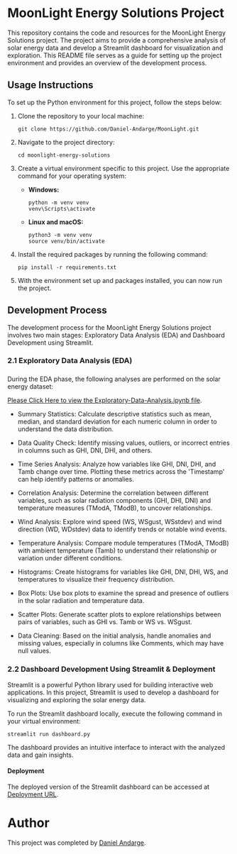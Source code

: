 # MoonLight Energy Solutions Project

This repository contains the code and resources for the MoonLight Energy Solutions project. The project aims to provide a comprehensive analysis of solar energy data and develop a Streamlit dashboard for visualization and exploration. This README file serves as a guide for setting up the project environment and provides an overview of the development process.

## Usage Instructions

To set up the Python environment for this project, follow the steps below:

1. Clone the repository to your local machine:

   ```
   git clone https://github.com/Daniel-Andarge/MoonLight.git
   ```

2. Navigate to the project directory:

   ```
   cd moonlight-energy-solutions
   ```

3. Create a virtual environment specific to this project. Use the appropriate command for your operating system:

   - **Windows:**

     ```
     python -m venv venv
     venv\Scripts\activate
     ```

   - **Linux and macOS:**
     ```
     python3 -m venv venv
     source venv/bin/activate
     ```

4. Install the required packages by running the following command:

   ```
   pip install -r requirements.txt
   ```

5. With the environment set up and packages installed, you can now run the project.

## Development Process

The development process for the MoonLight Energy Solutions project involves two main stages: Exploratory Data Analysis (EDA) and Dashboard Development using Streamlit.

### 2.1 Exploratory Data Analysis (EDA)

###

During the EDA phase, the following analyses are performed on the solar energy dataset:

[Please Click Here to view the Exploratory-Data-Analysis.ipynb file](https://github.com/Daniel-Andarge/MoonLight/blob/main/Exploratory-Data-Analysis.ipynb).

- Summary Statistics: Calculate descriptive statistics such as mean, median, and standard deviation for each numeric column in order to understand the data distribution.

- Data Quality Check: Identify missing values, outliers, or incorrect entries in columns such as GHI, DNI, DHI, and others.

- Time Series Analysis: Analyze how variables like GHI, DNI, DHI, and Tamb change over time. Plotting these metrics across the 'Timestamp' can help identify patterns or anomalies.

- Correlation Analysis: Determine the correlation between different variables, such as solar radiation components (GHI, DHI, DNI) and temperature measures (TModA, TModB), to uncover relationships.

- Wind Analysis: Explore wind speed (WS, WSgust, WSstdev) and wind direction (WD, WDstdev) data to identify trends or notable wind events.

- Temperature Analysis: Compare module temperatures (TModA, TModB) with ambient temperature (Tamb) to understand their relationship or variation under different conditions.

- Histograms: Create histograms for variables like GHI, DNI, DHI, WS, and temperatures to visualize their frequency distribution.

- Box Plots: Use box plots to examine the spread and presence of outliers in the solar radiation and temperature data.

- Scatter Plots: Generate scatter plots to explore relationships between pairs of variables, such as GHI vs. Tamb or WS vs. WSgust.

- Data Cleaning: Based on the initial analysis, handle anomalies and missing values, especially in columns like Comments, which may have null values.

### 2.2 Dashboard Development Using Streamlit & Deployment

Streamlit is a powerful Python library used for building interactive web applications. In this project, Streamlit is used to develop a dashboard for visualizing and exploring the solar energy data.

To run the Streamlit dashboard locally, execute the following command in your virtual environment:

```
streamlit run dashboard.py
```

The dashboard provides an intuitive interface to interact with the analyzed data and gain insights.

#### Deployment

The deployed version of the Streamlit dashboard can be accessed at [Deployment URL](https://moonlight-fzbyzyewtzif3trwu44hbm.streamlit.app/).

# Author

This project was completed by [Daniel Andarge](https://github.com/Daniel-Andarge).
